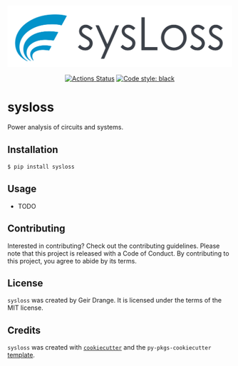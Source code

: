 
![sysLoss logo](docs/sysloss.svg)

<p align="center">
<a href="https://github.com/geddy11/tmp_sl/actions"><img alt="Actions Status" src="https://github.com/geddy11/tmp_sl/actions/workflows/ci-cd.yml/badge.svg"></a>
<a href="https://github.com/psf/black"><img alt="Code style: black" src="https://img.shields.io/badge/code%20style-black-000000.svg"></a>
</p>

# sysloss

Power analysis of circuits and systems.

## Installation

```bash
$ pip install sysloss
```

## Usage

- TODO

## Contributing

Interested in contributing? Check out the contributing guidelines. Please note that this project is released with a Code of Conduct. By contributing to this project, you agree to abide by its terms.

## License

`sysloss` was created by Geir Drange. It is licensed under the terms of the MIT license.

## Credits

`sysloss` was created with [`cookiecutter`](https://cookiecutter.readthedocs.io/en/latest/) and the `py-pkgs-cookiecutter` [template](https://github.com/py-pkgs/py-pkgs-cookiecutter).
